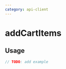 ```yaml
---
category: api-client
---
```


# addCartItems

<!-- PLACEHOLDER_DESCRIPTION -->

## Usage

```ts
// TODO: add example
```

